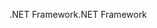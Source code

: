 <span data-ttu-id="6430f-101">.NET Framework</span><span class="sxs-lookup"><span data-stu-id="6430f-101">.NET Framework</span></span>